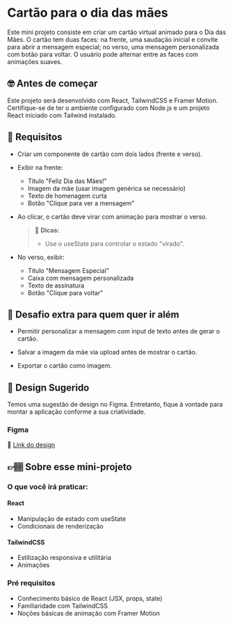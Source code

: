 # Cartão para o dia das mães

Este mini projeto consiste em criar um cartão virtual animado para o Dia das Mães. O cartão tem duas faces: na frente, uma saudação inicial e convite para abrir a mensagem especial; no verso, uma mensagem personalizada com botão para voltar. O usuário pode alternar entre as faces com animações suaves.

## 🤓 Antes de começar

Este projeto será desenvolvido com React, TailwindCSS e Framer Motion. Certifique-se de ter o ambiente configurado com Node.js e um projeto React iniciado com Tailwind instalado.

## 🔨 Requisitos

- Criar um componente de cartão com dois lados (frente e verso).
- Exibir na frente:
	- Título "Feliz Dia das Mães!"
	- Imagem da mãe (usar imagem genérica se necessário)
 	- Texto de homenagem curta
  	- Botão "Clique para ver a mensagem" 
- Ao clicar, o cartão deve virar com animação para mostrar o verso.
	> 👀 **Dicas:**
	> - Use o useState para controlar o estado "virado".

- No verso, exibir:
	- Título "Mensagem Especial"
	- Caixa com mensagem personalizada
	- Texto de assinatura
	- Botão "Clique para voltar"
   
## 🔨 Desafio extra para quem quer ir além

- Permitir personalizar a mensagem com input de texto antes de gerar o cartão.

- Salvar a imagem da mãe via upload antes de mostrar o cartão.

- Exportar o cartão como imagem.

## 🎨 Design Sugerido

Temos uma sugestão de design no Figma. Entretanto, fique à vontade para montar a aplicação conforme a sua criatividade.

### Figma

🔗 [Link do design](https://www.figma.com/community/file/1502275097055094748)

## 👉🏽 Sobre esse mini-projeto

### O que você irá praticar:

#### React

- Manipulação de estado com useState
- Condicionais de renderização

#### TailwindCSS

- Estilização responsiva e utilitária
- Animações

### Pré requisitos

- Conhecimento básico de React (JSX, props, state)
- Familiaridade com TailwindCSS
- Noções básicas de animação com Framer Motion
